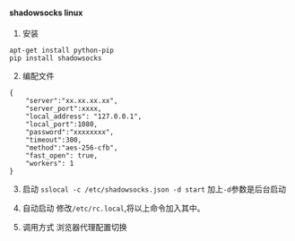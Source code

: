 
#### shadowsocks linux
1. 安装
```
apt-get install python-pip
pip install shadowsocks
```

2. 编配文件
```
{
    "server":"xx.xx.xx.xx",
    "server_port":xxxx,
    "local_address": "127.0.0.1",
    "local_port":1080,
    "password":"xxxxxxxx",
    "timeout":300,
    "method":"aes-256-cfb",
    "fast_open": true,
    "workers": 1
}
```

3. 启动
`sslocal -c /etc/shadowsocks.json -d start`
加上`-d`参数是后台启动

4. 自动启动
修改`/etc/rc.local`,将以上命令加入其中。

5. 调用方式
浏览器代理配置切换

